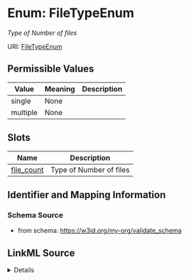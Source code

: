 # Enum: FileTypeEnum




_Type of Number of files_



URI: [FileTypeEnum](FileTypeEnum.md)

## Permissible Values

| Value | Meaning | Description |
| --- | --- | --- |
| single | None |  |
| multiple | None |  |




## Slots

| Name | Description |
| ---  | --- |
| [file_count](file_count.md) | Type of Number of files |






## Identifier and Mapping Information







### Schema Source


* from schema: https://w3id.org/my-org/validate_schema






## LinkML Source

<details>
```yaml
name: FileTypeEnum
description: Type of Number of files
from_schema: https://w3id.org/my-org/validate_schema
rank: 1000
permissible_values:
  single:
    text: single
  multiple:
    text: multiple

```
</details>
